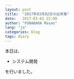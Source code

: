 ```yaml
---
layout: post
title:  "2017年03月02日の出来事"
date:   2017-03-02 22:00
author: "FUNABARA Masao"
lang: "ja"
categories: blog
tags: diary
---
```


本日は、

* システム開発

を行いました。
